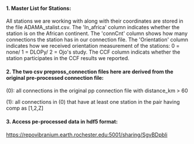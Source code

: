 #### 1. Master List for Stations:
All stations we are working with along with their coordinates are stored in the file ADAMA_stalist.csv. The 'In_africa' column indicates whether the station is on the African continent. The 'connCnt' column shows how many connections the station has in our connection file. The 'Orientation' column indicates how we received orientation measurement of the stations: 0 = none/ 1 = DLOPy/ 2 = Ojo's study. The CCF column indicats whether the station participates in the CCF results we reported. 

#### 2. The two csv prepross_connection files here are derived from the original pre-processed connection file:

(0): all connections in the original pp connection file with distance_km > 60

(1): all connections in (0) that have at least one station in the pair having comp as [1,2,Z]

#### 3. Access pe-processed data in hdf5 format:
https://repovibranium.earth.rochester.edu:5001/sharing/SgvBDpbli
